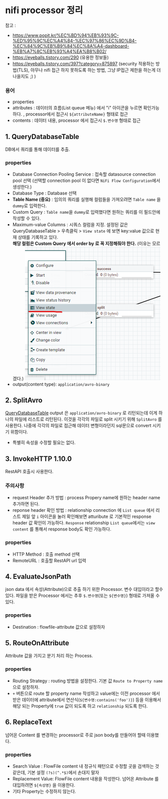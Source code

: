 # nifi processor 정리
참고 : 
- https://www.popit.kr/%EC%BD%94%EB%93%9C-%ED%95%9C%EC%A4%84-%EC%97%86%EC%9D%B4-%EC%84%9C%EB%B9%84%EC%8A%A4-dashboard-%EB%A7%8C%EB%93%A4%EA%B8%B02/
- https://eyeballs.tistory.com/290 (유용한 정보들)
- https://eyeballs.tistory.com/397?category=875897 (security 적용하는 방법(TLS), 아무나 nifi 접근 하지 못하도록 하는 방법, 그냥 IP접근 제한을 하는게 더 나을지도 ;) )
### 용어
- properties
- attributes : 데이터의 흐름(List queue 메뉴) 에서 "i" 아이콘을 누르면 확인가능하다. , processor에서 접근시 `${attributeName}` 형태로 접근
- contents : 데이터 내용, processor 에서 접근시 `$.변수명` 형태로 접근


<a id="idx-QueryDatabaseTable"></a>
## 1. QueryDatabaseTable
DB에서 쿼리를 통해 데이터를 추출.

### properties
- Database Connection Pooling Service : 접속할  datasource connection pool 선택 (선택할 connection pool 이 없다면 `NiFi Flow Configuration`에서 생성한다.)
- Database Type : Database 선택
- **Table Name (중요)** : 임의의 쿼리를 실행해 컬럼들을 가져오려면 `Table name` 을 `dummy`로 입력한다.
- Custom Query : `Table name`을 `dummy`로 입력했다면 원하는 쿼리를 이 필드안에 작성할 수 있다.
- Maximum-value Columns : 시쿼스 컬럼을 지정. 설정된 값은 QueryDatabaseTable > 우측클릭 > `View state` 에 보면 key:value 값으로 현재 상태를 기록하고 있다.<br>
**해당 컬럼은 Custom Query 에서 order by 로 꼭 지정해줘야 한다.** (이유는 모르겠다.)
![view state](./images/nifi-view-state.png)
- output(content type): `application/avro-binary` 

## 2. SplitAvro
[QueryDatabaseTable](#idx-QueryDatabaseTable) output 은 `application/avro-binary` 로 리턴되는데 이게 하나의 파일에 리스트로 리턴된다. 이것을 각각의 파일로 split 시키기 위해 `SplitAvro` 를 사용한다. 나중에 각각의 파일로 접근해 데이터 변형이라던지 sql문으로 convert 시키기 위함이다.
- 특별히 속성을 수정할 필요는 없다.


## 3. InvokeHTTP 1.10.0
RestAPI 호출시 사용한다.

### 주의사항
- request Header 추가 방법 : process Propery name에 원하는 header name 추가하면 된다.
- reponse header 확인 방법 : relationship connection 에 `List queue` 에서 리스트 제일 앞 `i` 아이콘을 눌러 확인해보면 atturibute 로 기본적인 response header 값 확인이 가능하다. `Response` relationship `List queue`에서는  `view content` 를 통해서 response body도 확인 가능하다. 

### properties
- HTTP Method : 호출 method 선택
- RemoteURL : 호출할 RestAPI url 입력


## 4. EvaluateJsonPath
json data 에서 속성(Attribute)으로 추출 하기 위한 Processor. 변수 대입이라고 할수 있다. 파일을 받은 Processor 에서는 추후 `$.변수명`(또는 `${변수명}`) 형태로 가져올 수 있다.

### properties
- Destination : flowfile-attribute 값으로 설정하자 

## 5. RouteOnAttribute
Attribute 값을 가지고 분기 처리 하는 Process.

### properties
- Routing Strategy : routing 방법을 설정한다. 기본 값 `Route to Property name` 으로 설정하자. 
- `+` 버튼으로 route 할 property name 작성하고 value에는 이전 processor 에서 받은 데이터에 attribute에서 연산식(`${변수명:contains('foo')}`) 등을 이용해서 해당 되는 Property에 `true` 값이 되도록 하고 `relationship` 되도록 한다.


## 6. ReplaceText
넘어온 Content 를 변경하는 processor로 주로 json body를 만들어야 할때 이용했다.

### properties
- Search Value : FlowFile content 내 정규식 패턴으로 수정할 곳을 검색하는 것 같은데, 기본 설정 `(?s)(^.*$)`에서 손대지 말자
- Replacement Value: FlowFile content 내용을 작성한다. 넘어온 Attribute 를 대입하려면 `${속성명}` 을 이용한다.
- 기타 Property는 수정하지 않는다.